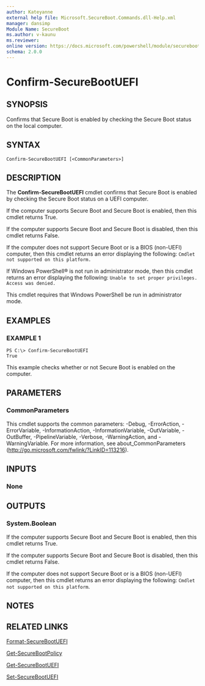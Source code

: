 ```yaml
---
author: Kateyanne
external help file: Microsoft.SecureBoot.Commands.dll-Help.xml
manager: dansimp
Module Name: SecureBoot
ms.author: v-kaunu
ms.reviewer: 
online version: https://docs.microsoft.com/powershell/module/secureboot/confirm-securebootuefi?view=windowsserver2012-ps&wt.mc_id=ps-gethelp
schema: 2.0.0
---
```


# Confirm-SecureBootUEFI

## SYNOPSIS
Confirms that Secure Boot is enabled by checking the Secure Boot status on the local computer.

## SYNTAX

```
Confirm-SecureBootUEFI [<CommonParameters>]
```

## DESCRIPTION
The **Confirm-SecureBootUEFI** cmdlet confirms that Secure Boot is enabled by checking the Secure Boot status on a UEFI computer.

If the computer supports Secure Boot and Secure Boot is enabled, then this cmdlet returns True.

If the computer supports Secure Boot and Secure Boot is disabled, then this cmdlet returns False.

If the computer does not support Secure Boot or is a BIOS (non-UEFI) computer, then this cmdlet returns an error displaying the following: `Cmdlet not supported on this platform.`

If Windows PowerShell® is not run in administrator mode, then this cmdlet returns an error displaying the following: `Unable to set proper privileges.
Access was denied.`

This cmdlet requires that Windows PowerShell be run in administrator mode.

## EXAMPLES

### EXAMPLE 1
```
PS C:\> Confirm-SecureBootUEFI
True
```

This example checks whether or not Secure Boot is enabled on the computer.

## PARAMETERS

### CommonParameters
This cmdlet supports the common parameters: -Debug, -ErrorAction, -ErrorVariable, -InformationAction, -InformationVariable, -OutVariable, -OutBuffer, -PipelineVariable, -Verbose, -WarningAction, and -WarningVariable. For more information, see about_CommonParameters (http://go.microsoft.com/fwlink/?LinkID=113216).

## INPUTS

### None

## OUTPUTS

### System.Boolean
If the computer supports Secure Boot and Secure Boot is enabled, then this cmdlet returns True. 

If the computer supports Secure Boot and Secure Boot is disabled, then this cmdlet returns False. 

If the computer does not support Secure Boot or is a BIOS (non-UEFI) computer, then this cmdlet returns an error displaying the following: `Cmdlet not supported on this platform`.

## NOTES

## RELATED LINKS

[Format-SecureBootUEFI](./Format-SecureBootUEFI.md)

[Get-SecureBootPolicy](./Get-SecureBootPolicy.md)

[Get-SecureBootUEFI](./Get-SecureBootUEFI.md)

[Set-SecureBootUEFI](./Set-SecureBootUEFI.md)

